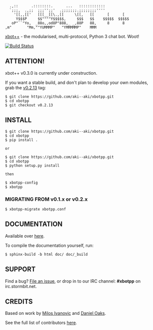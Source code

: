 ```    
  .,::      .::::::::.      ...   ::::::::::::         
  `;;;,  .,;;  ;;;'';;'  .;;;;;;;.;;;;;;;;''''         
    '[[,,[['   [[[__[[\.,[[     \[[,   [[      [      [   
     Y$$$P     $$""""Y$$$$$,     $$$   $$    $$$$$  $$$$$ 
   oP"``"Yo,  _88o,,od8P"888,_ _,88P   88,     8      8   
,m"       "Mm,""YUMMMP"   "YMMMMMP"    MMM             
```

[xbot++](//github.com/aki--aki/xbotpp) - the modularised, multi-protocol, Python 3 chat bot. Woot!

[![Build Status](https://travis-ci.org/aki--aki/xbotpp.png?branch=master)](https://travis-ci.org/aki--aki/xbotpp)

## ATTENTION!

xbot++ v0.3.0 is currently under construction.

If you want a stable build, and don't plan to develop your own modules, grab the 
[v0.2.13](https://github.com/aki--aki/xbotpp/tree/v0.2.13) tag:

    $ git clone https://github.com/aki--aki/xbotpp.git
    $ cd xbotpp
    $ git checkout v0.2.13

## INSTALL

    $ git clone https://github.com/aki--aki/xbotpp.git
    $ cd xbotpp
    $ pip install .
    
    or
    
    $ git clone https://github.com/aki--aki/xbotpp.git
    $ cd xbotpp
    $ python setup.py install
    
    then
    
    $ xbotpp-config
    $ xbotpp

### MIGRATING FROM v0.1.x or v0.2.x

    $ xbotpp-migrate xbotpp.conf

## DOCUMENTATION

Available over [here](http://xbotpp.readthedocs.org).

To compile the documentation yourself, run:

    $ sphinx-build -b html doc/ doc/_build

## SUPPORT

Find a bug? [File an issue](https://github.com/aki--aki/xbotpp/issues/new), or
drop in to our IRC channel: **#xbotpp** on irc.stormbit.net.

## CREDITS

Based on work by [Milos Ivanovic](https://github.com/milosivanovic) and [Daniel Oaks](https://github.com/DanielOaks).

See the full list of contributors [here](https://github.com/aki--aki/xbotpp/contributors).
